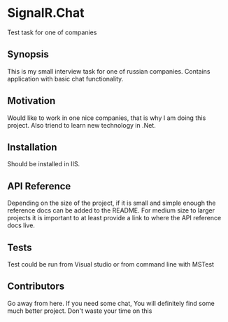 # SignalR.Chat
Test task for one of companies

## Synopsis

This is my small interview task for one of russian companies. Contains application with basic chat functionality. 

## Motivation

Would like to work in one nice companies, that is why I am doing this project. Also triend to learn new technology in .Net.

## Installation

Should be installed in IIS. 

## API Reference

Depending on the size of the project, if it is small and simple enough the reference docs can be added to the README. For medium size to larger projects it is important to at least provide a link to where the API reference docs live.

## Tests

Test could be run from Visual studio or from command line with MSTest

## Contributors

Go away from here. If you need some chat, You will definitely find some much better project. Don't waste your time on this

